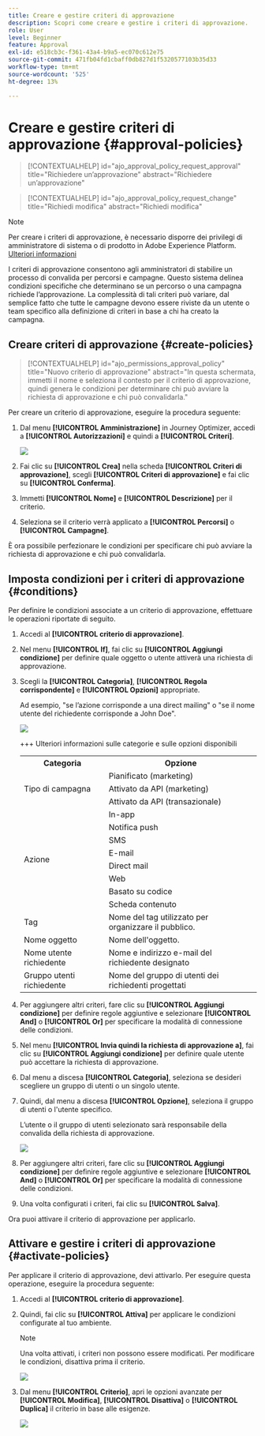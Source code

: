 ```yaml
---
title: Creare e gestire criteri di approvazione
description: Scopri come creare e gestire i criteri di approvazione.
role: User
level: Beginner
feature: Approval
exl-id: e518cb3c-f361-43a4-b9a5-ec070c612e75
source-git-commit: 471fb04fd1cbaff0db827d1f5320577103b35d33
workflow-type: tm+mt
source-wordcount: '525'
ht-degree: 13%

---
```


# Creare e gestire criteri di approvazione {#approval-policies}


>[!CONTEXTUALHELP]
>id="ajo_approval_policy_request_approval"
>title="Richiedere un’approvazione"
>abstract="Richiedere un’approvazione"

>[!CONTEXTUALHELP]
>id="ajo_approval_policy_request_change"
>title="Richiedi modifica"
>abstract="Richiedi modifica"


>[!NOTE]
>
>Per creare i criteri di approvazione, è necessario disporre dei privilegi di amministratore di sistema o di prodotto in Adobe Experience Platform. [Ulteriori informazioni](https://experienceleague.adobe.com/it/docs/experience-platform/access-control/home)

I criteri di approvazione consentono agli amministratori di stabilire un processo di convalida per percorsi e campagne. Questo sistema delinea condizioni specifiche che determinano se un percorso o una campagna richiede l’approvazione. La complessità di tali criteri può variare, dal semplice fatto che tutte le campagne devono essere riviste da un utente o team specifico alla definizione di criteri in base a chi ha creato la campagna.

## Creare criteri di approvazione {#create-policies}

>[!CONTEXTUALHELP]
>id="ajo_permissions_approval_policy"
>title="Nuovo criterio di approvazione"
>abstract="In questa schermata, immetti il nome e seleziona il contesto per il criterio di approvazione, quindi genera le condizioni per determinare chi può avviare la richiesta di approvazione e chi può convalidarla."

Per creare un criterio di approvazione, eseguire la procedura seguente:

1. Dal menu **[!UICONTROL Amministrazione]** in Journey Optimizer, accedi a **[!UICONTROL Autorizzazioni]** e quindi a **[!UICONTROL Criteri]**.

   ![](assets/policy_create_1.png)

1. Fai clic su **[!UICONTROL Crea]** nella scheda **[!UICONTROL Criteri di approvazione]**, scegli **[!UICONTROL Criteri di approvazione]** e fai clic su **[!UICONTROL Conferma]**.

1. Immetti **[!UICONTROL Nome]** e **[!UICONTROL Descrizione]** per il criterio.

1. Seleziona se il criterio verrà applicato a **[!UICONTROL Percorsi]** o **[!UICONTROL Campagne]**.

<!--
1. Enable the **[!UICONTROL Block self-approval]** to prevent Journey/Campaign creators from approving their own objects.

    ![](assets/policy_create_2.png)
-->

È ora possibile perfezionare le condizioni per specificare chi può avviare la richiesta di approvazione e chi può convalidarla.

## Imposta condizioni per i criteri di approvazione {#conditions}

Per definire le condizioni associate a un criterio di approvazione, effettuare le operazioni riportate di seguito.

1. Accedi al **[!UICONTROL criterio di approvazione]**.

1. Nel menu **[!UICONTROL If]**, fai clic su **[!UICONTROL Aggiungi condizione]** per definire quale oggetto o utente attiverà una richiesta di approvazione.

1. Scegli la **[!UICONTROL Categoria]**, **[!UICONTROL Regola corrispondente]** e **[!UICONTROL Opzioni]** appropriate.

   Ad esempio, &quot;se l’azione corrisponde a una direct mailing&quot; o &quot;se il nome utente del richiedente corrisponde a John Doe&quot;.

   ![](assets/policy_condition_1.png)

   +++ Ulteriori informazioni sulle categorie e sulle opzioni disponibili
   <table>
    <tr>
      <th>Categoria</th>
      <th>Opzione</th>
    </tr>
    <tr>
      <td rowspan="3">Tipo di campagna</td>
      <td>Pianificato (marketing)</td>
    </tr>
    <tr>
    <td>Attivato da API (marketing)</td>
    </tr>
    <tr>
    <td>Attivato da API (transazionale)</td>
    </tr>
    <tr>
    <td rowspan="8">Azione</td>
    <td>In-app</td>
    </tr>
    <tr>
    <td>Notifica push</td>
   </tr>
    <tr>
    <td>SMS</td>
    </tr>
    <tr>
    <td>E-mail</td>
    </tr>
    <tr>
    <td>Direct mail</td>
    </tr>
    <tr>
    <td>Web</td>
    </tr>
    <tr>
    <td>Basato su codice</td>
    </tr>
    <tr>
    <td>Scheda contenuto</td>
    </tr>
    <tr>
    <td>Tag</td>
    <td>Nome del tag utilizzato per organizzare il pubblico. </td>
    </tr>
    <tr>
    <td>Nome oggetto</td>
    <td>Nome dell'oggetto.</td>
    </tr>
    <tr>
    <td>Nome utente richiedente</td>
    <td>Nome e indirizzo e-mail del richiedente designato</td>
    </tr>
    <tr>
    <td>Gruppo utenti richiedente</td>
    <td>Nome del gruppo di utenti dei richiedenti progettati</td>
    </tr>
    </table>


1. Per aggiungere altri criteri, fare clic su **[!UICONTROL Aggiungi condizione]** per definire regole aggiuntive e selezionare **[!UICONTROL And]** o **[!UICONTROL Or]** per specificare la modalità di connessione delle condizioni.

1. Nel menu **[!UICONTROL Invia quindi la richiesta di approvazione a]**, fai clic su **[!UICONTROL Aggiungi condizione]** per definire quale utente può accettare la richiesta di approvazione.

1. Dal menu a discesa **[!UICONTROL Categoria]**, seleziona se desideri scegliere un gruppo di utenti o un singolo utente.

1. Quindi, dal menu a discesa **[!UICONTROL Opzione]**, seleziona il gruppo di utenti o l&#39;utente specifico.

   L’utente o il gruppo di utenti selezionato sarà responsabile della convalida della richiesta di approvazione.

   ![](assets/policy_condition_2.png)

1. Per aggiungere altri criteri, fare clic su **[!UICONTROL Aggiungi condizione]** per definire regole aggiuntive e selezionare **[!UICONTROL And]** o **[!UICONTROL Or]** per specificare la modalità di connessione delle condizioni.

1. Una volta configurati i criteri, fai clic su **[!UICONTROL Salva]**.

Ora puoi attivare il criterio di approvazione per applicarlo.

## Attivare e gestire i criteri di approvazione {#activate-policies}

Per applicare il criterio di approvazione, devi attivarlo. Per eseguire questa operazione, eseguire la procedura seguente:

1. Accedi al **[!UICONTROL criterio di approvazione]**.

1. Quindi, fai clic su **[!UICONTROL Attiva]** per applicare le condizioni configurate al tuo ambiente.

   >[!NOTE]
   >
   >Una volta attivati, i criteri non possono essere modificati. Per modificare le condizioni, disattiva prima il criterio.

   ![](assets/policy_activate_1.png)

1. Dal menu **[!UICONTROL Criterio]**, apri le opzioni avanzate per **[!UICONTROL Modifica]**, **[!UICONTROL Disattiva]** o **[!UICONTROL Duplica]** il criterio in base alle esigenze.

   ![](assets/policy_activate_2.png)

